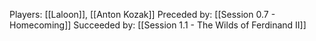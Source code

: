 Players: [[Laloon]], [[Anton Kozak]]
Preceded by: [[Session 0.7 - Homecoming]]
Succeeded by: [[Session 1.1 - The Wilds of Ferdinand II]]